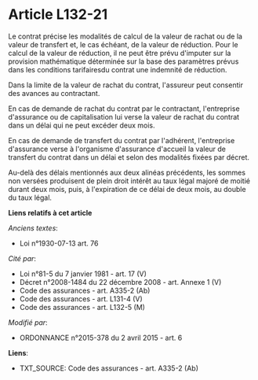 # Article L132-21

Le contrat précise les modalités de calcul de la valeur de rachat ou de la valeur de transfert et, le cas échéant, de la
valeur de réduction. Pour le calcul de la valeur de réduction, il ne peut être prévu d'imputer sur la provision mathématique
déterminée sur la base des paramètres prévus dans les conditions tarifairesdu contrat une indemnité de réduction.

Dans la limite de la valeur de rachat du contrat, l'assureur peut consentir des avances au contractant.

En cas de demande de rachat du contrat par le contractant, l'entreprise d'assurance ou de capitalisation lui verse la valeur
de rachat du contrat dans un délai qui ne peut excéder deux mois.

En cas de demande de transfert du contrat par l'adhérent, l'entreprise d'assurance verse à l'organisme d'assurance d'accueil
la valeur de transfert du contrat dans un délai et selon des modalités fixées par décret.

Au-delà des délais mentionnés aux deux alinéas précédents, les sommes non versées produisent de plein droit intérêt au taux
légal majoré de moitié durant deux mois, puis, à l'expiration de ce délai de deux mois, au double du taux légal.

**Liens relatifs à cet article**

_Anciens textes_:

  - Loi n°1930-07-13 art. 76

_Cité par_:

  - Loi n°81-5 du 7 janvier 1981 - art. 17 (V)
  - Décret n°2008-1484 du 22 décembre 2008 - art. Annexe 1 (V)
  - Code des assurances - art. A335-2 (Ab)
  - Code des assurances - art. L131-4 (V)
  - Code des assurances - art. L132-5 (M)

_Modifié par_:

  - ORDONNANCE n°2015-378 du 2 avril 2015 - art. 6

**Liens**:

  - TXT_SOURCE: Code des assurances - art. A335-2 (Ab)
